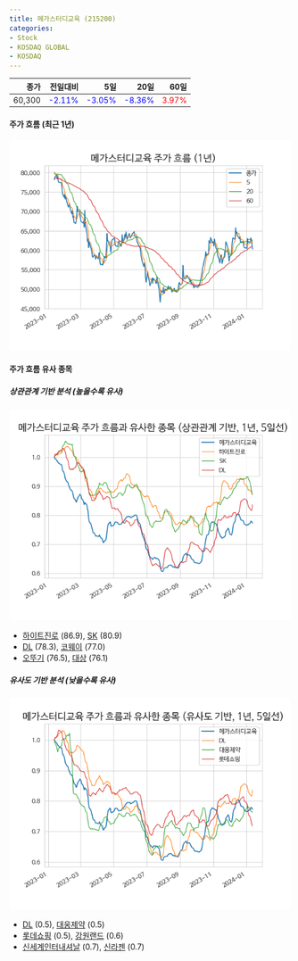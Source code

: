 ```yaml
---
title: 메가스터디교육 (215200)
categories:
- Stock
- KOSDAQ GLOBAL
- KOSDAQ
---
```


|종가|전일대비|5일|20일|60일|
|---:|-------:|--:|---:|---:|
|60,300|<span style="color: blue">-2.11%</span>|<span style="color: blue">-3.05%</span>|<span style="color: blue">-8.36%</span>|<span style="color: red">3.97%</span>|

<!-- more -->


#### 주가 흐름 (최근 1년)
![215200](/assets/images/stock/215200.png)


#### 주가 흐름 유사 종목


##### 상관관계 기반 분석 (높을수록 유사)
![215200](/assets/images/stock/215200_corr.png)
- [하이트진로](/000080/) (86.9), [SK](/034730/) (80.9)
- [DL](/000210/) (78.3), [코웨이](/021240/) (77.0)
- [오뚜기](/007310/) (76.5), [대상](/001680/) (76.1)


##### 유사도 기반 분석 (낮을수록 유사)	
![215200](/assets/images/stock/215200_sim.png)
- [DL](/000210/) (0.5), [대웅제약](/069620/) (0.5)
- [롯데쇼핑](/023530/) (0.5), [강원랜드](/035250/) (0.6)
- [신세계인터내셔날](/031430/) (0.7), [신라젠](/215600/) (0.7)